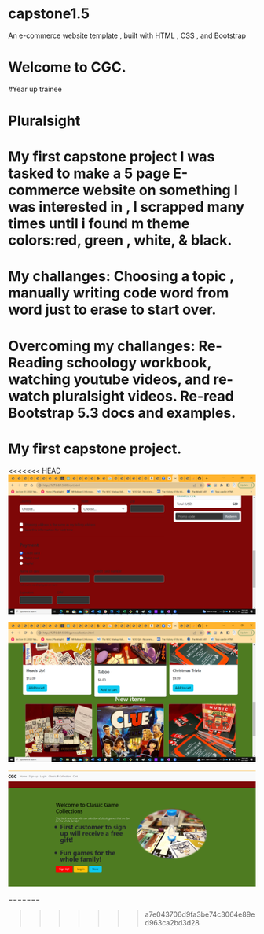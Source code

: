 # capstone1.5


An e-commerce website template , built with HTML , CSS , and Bootstrap

# Welcome to CGC.

#Year up trainee
# Pluralsight 
# My first capstone project I was tasked to make a 5 page E-commerce website on something I was interested in , I scrapped many times until i found m theme colors:red, green , white, & black.

# My challanges: Choosing a topic , manually writing code word from word just to erase to start over.

# Overcoming my challanges: Re-Reading schoology workbook, watching youtube videos, and re-watch pluralsight videos. Re-read Bootstrap 5.3 docs and examples.

# My first capstone project.

<<<<<<< HEAD
![cart](/images/oldercart.png "Cart")

![collection](/images/collection.png "Collection")

![Homepage](/images/homepage1.png "Homepage")


=======
>>>>>>> a7e043706d9fa3be74c3064e89ed963ca2bd3d28


